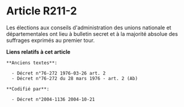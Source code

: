 # Article R211-2

Les élections aux conseils d'administration des unions nationale et départementales ont lieu à bulletin secret et à la
majorité absolue des suffrages exprimés au premier tour.

**Liens relatifs à cet article**

	**Anciens textes**:

	  - Décret n°76-272 1976-03-26 art. 2
	  - Décret n°76-272 du 28 mars 1976 - art. 2 (Ab)

	**Codifié par**:

	  - Décret n°2004-1136 2004-10-21

